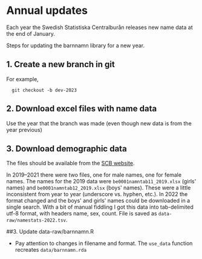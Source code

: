 # Annual updates

Each year the Swedish Statistiska Centralburån releases new name data at the end of January.

Steps for updating the barnnamn library for a new year.

## 1. Create a new branch in git

For example, 
```
  git checkout -b dev-2023
```

## 2. Download excel files with name data

Use the year that the branch was made (even though new data is from the year 
previous)

## 3. Download demographic data

The files should be available from the [SCB 
website](http://www.scb.se/hitta-statistik/statistik-efter-amne/befolkning/amnesovergripande-statistik/namnstatistik/). 

In 2019–2021 there were two files, one for male names, one for female names. 
The names for the 2019 data were `be0001namntab11_2019.xlsx` (girls' names) and 
`be0001namntab12_2019.xlsx` (boys' names). These were a little inconsistent 
from year to year (underscore vs. hyphen, etc.). In 2022 the format changed and 
the boys' and girls' names could be downloaded in a single search. With a bit 
of manual fiddling I got this data into tab-delimited utf-8 format, with 
headers name, sex, count. File is saved as `data-raw/namestats-2022.tsv`.

##3. Update data-raw/barnnamn.R

- Pay attention to changes in filename and format. The `use_data` function 
  recreates `data/barnnamn.rda`

